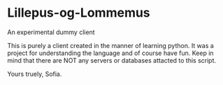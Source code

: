 # Lillepus-og-Lommemus #
An experimental dummy client

This is purely a client created in the manner of learning python.
It was a project for understanding the language and of course have fun.
Keep in mind that there are NOT any servers or databases attacted to this script.

Yours truely, Sofia.
